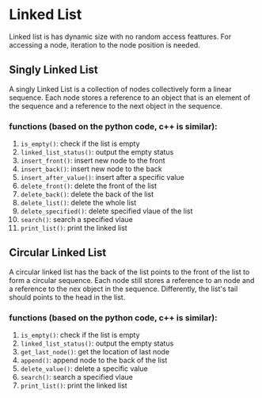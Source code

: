# Linked List

Linked list is has dynamic size with no random access feattures. For accessing a node, iteration to the node position is needed.

## Singly Linked List

A singly Linked List is a collection of nodes collectively
form a linear sequence. 
Each node stores a reference to an object that is an element
of the sequence and a reference to the next object in the sequence.

### functions (based on the python code, c++ is similar):

1. ```is_empty()```: check if the list is empty
2. ```linked_list_status()```: output the empty status
3. ```insert_front()```: insert new node to the front
4. ```insert_back()```: insert new node to the back
5. ```insert_after_value()```: insert after a specific value
6. ```delete_front()```: delete the front of the list
7. ```delete_back()```: delete the back of the list
8. ```delete_list()```: delete the whole list
9. ```delete_specified()```: delete specified vlaue of the list
10. ```search()```: search a specified vlaue
11. ```print_list()```: print the linked list

## Circular Linked List

A circular linked list has the back of the list points to the front of the list to form a circular sequence.
Each node still stores a reference to an node and a reference to the nex object in the sequence. Differently, the list's tail should points to the head in the list.

### functions (based on the python code, c++ is similar):

1. ```is_empty()```: check if the list is empty
2. ```linked_list_status()```: output the empty status
3. ```get_last_node()```: get the location of last node
4. ```append()```: append node to the back of the list
5. ```delete_value()```: delete a specific value
10. ```search()```: search a specified vlaue
11. ```print_list()```: print the linked list